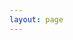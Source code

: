 ```yaml
---
layout: page
---
```


<script setup lang="ts">
    import MlogEditor from '../src/components/MlogEditor.vue'
</script>

<MlogEditor></MlogEditor>
